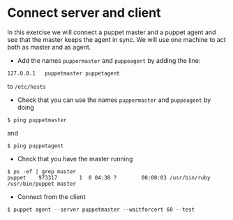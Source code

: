 Connect server and client
=========================

In this exercise we will connect a puppet master and a puppet agent
and see that the master keeps the agent in sync.
We will use one machine to act both as master and as agent.

* Add the names `puppermaster` and `puppeagent` by adding the line:
```text
127.0.0.1	puppetmaster puppetagent
```

to `/etc/hosts`

* Check that you can use the names `puppermaster` and `puppeagent` by doing

```shell
$ ping puppetmaster
```
and
```shell
$ ping puppetagent
```

* Check that you have the master running
```shell
$ ps -ef | grep master
puppet    973317       1  0 04:38 ?        00:00:03 /usr/bin/ruby /usr/bin/puppet master
```

* Connect from the client
```shell
$ puppet agent --server puppetmaster --waitforcert 60 --test
```
